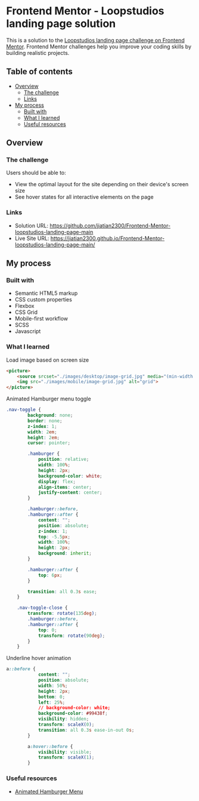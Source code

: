 # Frontend Mentor - Loopstudios landing page solution

This is a solution to the [Loopstudios landing page challenge on Frontend Mentor](https://www.frontendmentor.io/challenges/loopstudios-landing-page-N88J5Onjw). Frontend Mentor challenges help you improve your coding skills by building realistic projects. 

## Table of contents

- [Overview](#overview)
  - [The challenge](#the-challenge)
  - [Links](#links)
- [My process](#my-process)
  - [Built with](#built-with)
  - [What I learned](#what-i-learned)
  - [Useful resources](#useful-resources)

## Overview

### The challenge

Users should be able to:

- View the optimal layout for the site depending on their device's screen size
- See hover states for all interactive elements on the page

### Links

- Solution URL: https://github.com/jiatian2300/Frontend-Mentor-loopstudios-landing-page-main
- Live Site URL: https://jiatian2300.github.io/Frontend-Mentor-loopstudios-landing-page-main/

## My process

### Built with

- Semantic HTML5 markup
- CSS custom properties
- Flexbox
- CSS Grid
- Mobile-first workflow
- SCSS
- Javascript

### What I learned

Load image based on screen size
```html
<picture>
	<source srcset="./images/desktop/image-grid.jpg" media="(min-width: 800px)">
	<img src="./images/mobile/image-grid.jpg" alt="grid">
</picture>
```

Animated Hamburger menu toggle
```css
.nav-toggle {
        background: none;
        border: none;
        z-index: 1;
        width: 2em;
        height: 2em;
        cursor: pointer;

        .hamburger {
            position: relative;
            width: 100%;
            height: 2px;
            background-color: white;
            display: flex;
            align-items: center;
            justify-content: center;
        }

        .hamburger::before,
        .hamburger::after {
            content: "";
            position: absolute;
            z-index: 1;
            top: -5.5px;
            width: 100%;
            height: 2px;
            background: inherit;
        }

        .hamburger::after {
            top: 6px;
        }

        transition: all 0.3s ease;
    }

    .nav-toggle-close {
        transform: rotate(135deg);
        .hamburger::before,
        .hamburger::after {
            top: 0;
            transform: rotate(90deg);
        }
    }
```

Underline hover animation
```css
a::before {
            content: "";
            position: absolute;
            width: 50%;
            height: 2px;
            bottom: 0;
            left: 25%;
            // background-color: white;
            background-color: #99438f;
            visibility: hidden;
            transform: scaleX(0);
            transition: all 0.3s ease-in-out 0s;
        }

        a:hover::before {
            visibility: visible;
            transform: scaleX(1);
        }
```

### Useful resources

- [Animated Hamburger Menu](https://www.youtube.com/watch?v=DZg6UfS5zYg&t=1525s)

